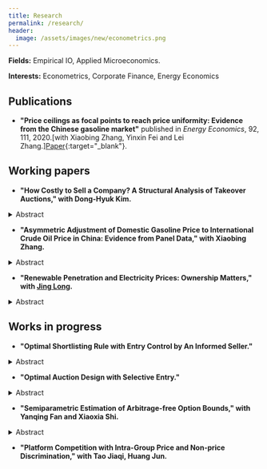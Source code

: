 ```yaml
---
title: Research
permalink: /research/
header:
  image: /assets/images/new/econometrics.png
---
```


**Fields:** Empirical IO, Applied Microeconomics.

**Interests:** Econometrics, Corporate Finance, Energy Economics

## Publications

- **"Price ceilings as focal points to reach price uniformity: Evidence from the Chinese gasoline market"** published in <i>Energy Economics</i>, 92, 111, 2020.[with Xiaobing Zhang, Yinxin
Fei and Lei Zhang.][Paper](https://doi.org/10.1016/j.eneco.2020.104950){:target="_blank"}.

## Working papers

- **"How Costly to Sell a Company? A Structural Analysis of Takeover Auctions," with Dong-Hyuk Kim.**  
<details>
  <summary>Abstract</summary>

  *To explain why sellers in takeover auctions limit bidders entry, we structurally measure economic costs incurred by the seller for inviting an additional bidder. Our auction model allows bidders to discount their synergy values when rivals obtain the target company’s confidential information, which induces the information cost. We identify the model primitives with unobserved heterogeneity, as confidential information is latent. From a sample of U.S. M&As, we find that the unobserved heterogeneity is critical, bidders lower values by 11.9% for each rival, and the information (operation) cost amounts to 1.3% (4.1%) of the equilibrium deal value for a representative target.*
</details>  

- **"Asymmetric Adjustment of Domestic Gasoline Price to International Crude Oil Price in China: Evidence from Panel Data," with Xiaobing Zhang.**  
<details>
  <summary>Abstract</summary>

  *As the second largest oil consumer and the largest crude oil importer in the world, Chinas oil consumption has been profoundly affected by fluctuations of international oil prices. It has been evident in the literature that gasoline price often have an asymmetric response to the international crude oil price, which means that gasoline prices increase faster as oil price increases than to decline when oil price decreases, i.e., the so-called rocket and feather effect. Using a panel data covering 16 cities from January 2004 to December 2019, we show that there is a significant asymmetric adjustment in China’s gasoline retail prices. We also illustrate that Chinese retail gasoline pricing mechanism can explain the speed and magnitude of the asymmetric responses.*
</details>   

- **"Renewable Penetration and Electricity Prices: Ownership Matters," with [Jing Long](https://jing042323.github.io/jing-long/).**  
<details>
  <summary>Abstract</summary>

  *Motivated by the growth of renewable generation and development of electricity market in China, this study analyzes the impact of renewable penetration on the market outcomes under different market and ownership structure. We construct a two-stage oligopolistic model consisting symmetric strategic suppliers and competitive fringe suppliers who are allowed to make production decisions for each of their generation technology. Based on the theoretical model, we further conduct a series of simulation study to illustrate the theoretical result by exploring different set of model parameter configurations. We find that the amount of price decline could be partially or fully reduced when strategic suppliers a large proportion of renewable generation assets as a result of market power. Using the ownership and capacity information of the “big-five” electricity groups, Our simulation shows that this ownership effect will emerge in the future Chinese electricity market according to China’s renewable policy and targets. Furthermore, the forward contracting stage is pro-competitive or even over-competitive, depending on both the market and ownership structure.*
</details>  

## Works in progress

- **"Optimal Shortlisting Rule with Entry Control by An Informed Seller."**  
<details>
  <summary>Abstract</summary>

  *This study is a theoretical extension of my job market paper of takeover auctions, where indicative bidding and shortlisting is a common practice. I first develop a two-stage auction model with entry control by an informed seller who observes bidders’ initial types (signals). Then I study how the seller, who has information valuable to the bidders, maximizes his expected profit by shortlisting potential bidders into the final-stage auction. The shortlisted bidders are asymmetric in their types (private valuation plus beliefs) because their private beliefs about the other shortlisted bidders rely on their private initial types. Except for takeover auctions, this model also describes many real-world auctions with a qualification stage, such as a real estate sale.*
</details>  

- **"Optimal Auction Design with Selective Entry."**  
<details>
  <summary>Abstract</summary>

  *This paper studies the optimal auction design by a revenue-maximizing seller in a two-stage auction model with selective entry. Following Stegeman (1996) and Lu (2009), I consider the feasible semidirect mechanism with a symmetric threshold-entry. In order to implement the optimal entry threshold, we need to consider a generalized virtual value, which is non-monotone in general. To handle the non-monotonicity of the generalized virtual value, I use the ironing technique described in Myerson (1981) to obtain a monotone (ironed) virtual value. Then we select the optimal mechanism to maximize the (ironed) virtual value.*
</details>   

- **"Semiparametric Estimation of Arbitrage-free Option Bounds," with Yanqing Fan and Xiaoxia Shi.**  
<details>
  <summary>Abstract</summary>

  *In this paper, we develop inference procedures for subsets of parameters defined by both uniform and local conditional moment inequalities. We apply this procedure to infer the Arbitrage-free bounds for the S&P500 options with given strike prices and time-to-maturity from the observed time-series data of S&P500 index and cross-sectional data of S&P500 option (SPX). This procedure is applicable to many empirical asset pricing in incomplete market.*
</details>  

- **"Platform Competition with Intra-Group Price and Non-price Discrimination," with Tao Jiaqi, Huang Jun.**
